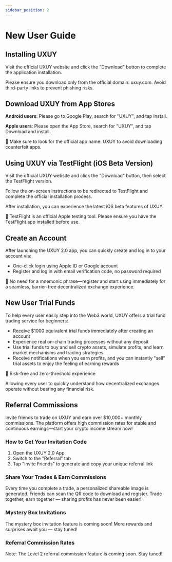 ```yaml
---
sidebar_position: 2
---
```


# New User Guide

## Installing UXUY

Visit the official UXUY website and click the "Download" button to complete the application installation.

Please ensure you download only from the official domain: uxuy.com. Avoid third-party links to prevent phishing risks.

## Download UXUY from App Stores

**Android users**: Please go to Google Play, search for "UXUY", and tap Install.

**Apple users**: Please open the App Store, search for "UXUY", and tap Download and install.

📌 Make sure to look for the official app name: UXUY to avoid downloading counterfeit apps.

## Using UXUY via TestFlight (iOS Beta Version)

Visit the official UXUY website and click the "Download" button, then select the TestFlight version.

Follow the on-screen instructions to be redirected to TestFlight and complete the official installation process.

After installation, you can experience the latest iOS beta features of UXUY.

📌 TestFlight is an official Apple testing tool. Please ensure you have the TestFlight app installed before use.

## Create an Account

After launching the UXUY 2.0 app, you can quickly create and log in to your account via:

- One-click login using Apple ID or Google account
- Register and log in with email verification code, no password required

📌 No need for a mnemonic phrase—register and start using immediately for a seamless, barrier-free decentralized exchange experience.

## New User Trial Funds

To help every user easily step into the Web3 world, UXUY offers a trial fund trading service for beginners:

- Receive $1000 equivalent trial funds immediately after creating an account
- Experience real on-chain trading processes without any deposit
- Use trial funds to buy and sell crypto assets, simulate profits, and learn market mechanisms and trading strategies
- Receive notifications when you earn profits, and you can instantly "sell" trial assets to enjoy the feeling of earning rewards

📌 Risk-free and zero-threshold experience

Allowing every user to quickly understand how decentralized exchanges operate without bearing any financial risk.

## Referral Commissions

Invite friends to trade on UXUY and earn over $10,000+ monthly commissions. The platform offers high commission rates for stable and continuous earnings—start your crypto income stream now!

### How to Get Your Invitation Code

1. Open the UXUY 2.0 App
2. Switch to the "Referral" tab
3. Tap "Invite Friends" to generate and copy your unique referral link

### Share Your Trades & Earn Commissions

Every time you complete a trade, a personalized shareable image is generated.
Friends can scan the QR code to download and register.
Trade together, earn together — sharing profits has never been easier!

### Mystery Box Invitations

The mystery box invitation feature is coming soon! More rewards and surprises await you — stay tuned!

### Referral Commission Rates

Note: The Level 2 referral commission feature is coming soon. Stay tuned! 